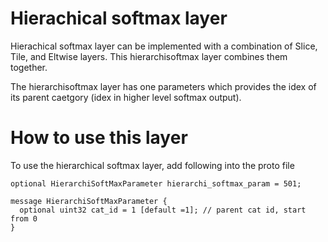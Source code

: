 # Hierachical softmax layer

Hierachical softmax layer can be implemented with a combination of Slice, Tile, and Eltwise layers. This hierarchisoftmax layer combines them together.

The hierarchisoftmax layer has one parameters which provides the idex of its parent caetgory (idex in higher level softmax output).

# How to use this layer 

To use the hierarchical softmax layer, add following into the proto file
~~~~
optional HierarchiSoftMaxParameter hierarchi_softmax_param = 501;
~~~~
~~~~
message HierarchiSoftMaxParameter {
  optional uint32 cat_id = 1 [default =1]; // parent cat id, start from 0
}
~~~~
